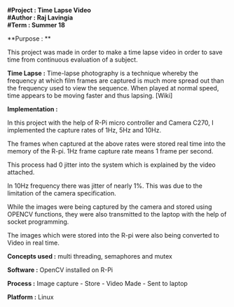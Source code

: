 **#Project : Time Lapse Video  
#Author : Raj Lavingia  
#Term : Summer 18**  

**Purpose : **

This project was made in order to make a time lapse video in order to save time from continuous evaluation of a subject.

**Time Lapse :** Time-lapse photography is a technique whereby the frequency at which film frames are captured is much more spread out than the frequency used to view the sequence.
When played at normal speed, time appears to be moving faster and thus lapsing. [Wiki]

**Implementation :**

In this project with the help of R-Pi micro controller and Camera C270, I implemented the capture rates of 1Hz, 5Hz and 10Hz.

The frames when captured at the above rates were stored real time into the memory of the R-pi. 1Hz frame capture rate means 1 frame per second.

This process had 0 jitter into the system which is explained by the video attached.

In 10Hz frequency there was jitter of nearly 1%. This was due to the limitation of the camera specification.

While the images were being captured by the camera and stored using OPENCV functions, they were also transmitted to the laptop with the help
of socket programming.

The images which were stored into the R-pi were also being converted to Video in real time.

**Concepts used :** multi threading, semaphores and mutex  

**Software :** OpenCV installed on R-Pi  

**Process :** Image capture - Store - Video Made - Sent to laptop  

**Platform :** Linux  
